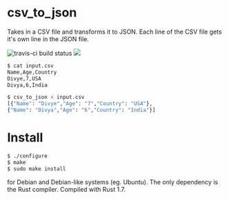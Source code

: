 # csv_to_json
Takes in a CSV file and transforms it to JSON. Each line of the CSV file gets it's own line in the JSON file.

![travis-ci build status](https://travis-ci.org/divyekapoor/csv_to_json.svg?branch=master)
[![](http://meritbadge.herokuapp.com/csv_to_json)](https://crates.io/crates/csv_to_json)

```sh
$ cat input.csv
Name,Age,Country
Divye,7,USA
Divya,6,India
```

```sh
$ csv_to_json < input.csv
[{"Name": "Divye","Age": "7","Country": "USA"},
{"Name": "Divya","Age": "6","Country": "India"}]
```

# Install

```sh
$ ./configure
$ make
$ sudo make install
```

for Debian and Debian-like systems (eg. Ubuntu). The only dependency is the Rust compiler.
Compiled with Rust 1.7.

